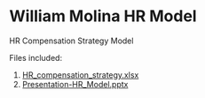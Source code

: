 # William Molina HR Model
HR Compensation Strategy Model

Files included:
1. <a href="https://github.com/wlmolina/wmolina-HR-Model/blob/master/HR_compensation_strategy.xlsx">HR_compensation_strategy.xlsx</a>
2. <a href="https://github.com/wlmolina/wmolina-HR-Model/blob/master/Presentation-HR_MODEL.pptx">Presentation-HR_Model.pptx<a/>
